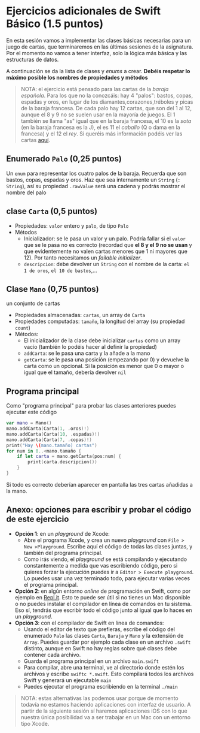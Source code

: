 # Ejercicios adicionales de Swift Básico (1.5 puntos)


En esta sesión vamos a implementar las clases básicas necesarias para un juego de cartas, que terminaremos en las últimas sesiones de la asignatura. Por el momento no vamos a tener interfaz, solo la lógica más básica y las estructuras de datos.

A continuación se da la lista de clases y *enums* a crear. **Debéis respetar lo máximo posible los nombres de propiedades y métodos**

> NOTA: el ejercicio está pensado para las cartas de la *baraja española*. Para los que no la conozcáis: hay 4 "palos": bastos, copas, espadas y oros, en lugar de los diamantes,corazones,tréboles y picas de la baraja francesa. De cada palo hay 12 cartas, que son del 1 al 12, aunque el 8 y 9 no se suelen usar en la mayoría de juegos. El 1 también se llama "as" igual que en la baraja francesa, el 10 es la *sota* (en la baraja francesa es la J), el es 11 el *caballo* (Q o dama en la francesa) y el 12 el *rey*. Si queréis más información podéis ver las cartas [aquí](http://www.salonhogar.net/Enciclopedia/Baraja_espanola/Indice.htm).

## Enumerado `Palo` (0,25 puntos)

Un `enum` para representar los cuatro palos de la baraja. Recuerda que son bastos, copas, espadas y oros. Haz que sea internamente un `String` (`: String`), así su propiedad `.rawValue` será una cadena y podrás mostrar el nombre del palo

## clase `Carta` (0,5 puntos)

- Propiedades: `valor` entero y  `palo`, de tipo `Palo`
- Métodos
    + Inicializador: se le pasa un valor y un palo. Podría fallar si el `valor` que se le pasa no es correcto (recordad que **el 8 y el 9 no se usan** y que evidentemente no valen cartas menores que 1 ni mayores que 12). Por tanto necesitamos un *failable initializer*.
    + `descripcion`: debe devolver un `String` con el nombre de la carta: `el 1 de oros`, `el 10 de bastos`,...
  
## Clase `Mano` (0,75 puntos)

un conjunto de cartas

- Propiedades almacenadas: `cartas`, un array de `Carta`
- Propiedades computadas: `tamaño`, la longitud del array (su propiedad `count`)
- Métodos:
    + El inicializador de la clase debe inicializar `cartas` como un array vacío (también lo podéis hacer al definir la propiedad)
    + `addCarta`: se le pasa una carta y la añade a la mano
    + `getCarta`: se le pasa una posición (empezando por 0) y devuelve la carta como un opcional. Si la posición es menor que 0 o mayor o igual que el tamaño, debería devolver `nil`


## Programa principal

Como "programa principal" para probar las clases anteriores puedes ejecutar este código

```swift
var mano = Mano()
mano.addCarta(Carta(1, .oros)!)
mano.addCarta(Carta(10, .espadas)!)
mano.addCarta(Carta(7, .copas)!)
print("Hay \(mano.tamaño) cartas")
for num in 0..<mano.tamaño {
    if let carta = mano.getCarta(pos:num) {
        print(carta.descripcion())
    }
}
```

Si todo es correcto deberían aparecer en pantalla las tres cartas añadidas a la mano.

## Anexo: opciones para escribir y probar el código de este ejercicio

- **Opción 1**: en un *playground* de Xcode:
    + Abre el programa Xcode, y crea un nuevo *playground* con `File > New >Playground`. Escribe aquí el código de todas las clases juntas, y también del programa principal. 
    + Como irás viendo, el *playground* se está compilando y ejecutando constantemente a medida que vas escribiendo código, pero si quieres forzar la ejecución puedes ir a `Editor > Execute playground`. Lo puedes usar una vez terminado todo, para ejecutar varias veces el programa principal.
- **Opción 2**: en algún entorno *online* de programación en Swift, como por ejemplo en [Repl.it](https://repl.it/languages/swift
). Esto te puede ser útil si no tienes un Mac disponible o no puedes instalar el compilador en línea de comandos en tu sistema. Eso sí, tendrás que escribir todo el código junto al igual que lo haces en un *playground*.
- **Opción 3**: con el compilador de Swift en línea de comandos:
    + Usando el editor de texto que prefieras, escribe el código del enumerado `Palo` las clases `Carta`, `Baraja` y `Mano` y la extensión de `Array`. Puedes guardar por ejemplo cada clase en un archivo `.swift` distinto, aunque en Swift no hay reglas sobre qué clases debe contener cada archivo.
    + Guarda el programa principal en un archivo `main.swift`
    + Para compilar, abre una terminal, ve al directorio donde estén los archivos y escribe `swiftc *.swift`. Esto compilará todos los archivos Swift y generará un ejecutable `main`
    + Puedes ejecutar el programa escribiendo en la terminal `./main`

>NOTA: estas alternativas las podemos usar porque de momento todavía no estamos haciendo aplicaciones con interfaz de usuario. A partir de la siguiente sesión sí haremos aplicaciones iOS con lo que nuestra única posibilidad va a ser trabajar en un Mac con un entorno tipo Xcode.